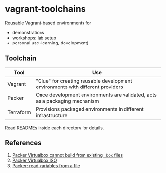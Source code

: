 # vagrant-toolchains

Reusable Vagrant-based environments for
* demonstrations
* workshops: lab setup
* personal use (learning, development)

## Toolchain

|Tool | Use|
|-----|----|
| Vagrant | "Glue" for creating reusable development environments with different providers |
| Packer | Once development environments are validated, acts as a packaging mechanism |
| Terraform | Provisions packaged environments in different infrastructure |


Read READMEs inside each directory for details.

## References

1. [Packer Virtualbox cannot build from existing `.box` files](https://github.com/hashicorp/packer/issues/869)
1. [Packer Virtualbox ISO](https://www.packer.io/docs/builders/virtualbox-iso.html)
1. [Packer: read variables from a file](https://www.packer.io/docs/templates/user-variables.html#from-a-file)
